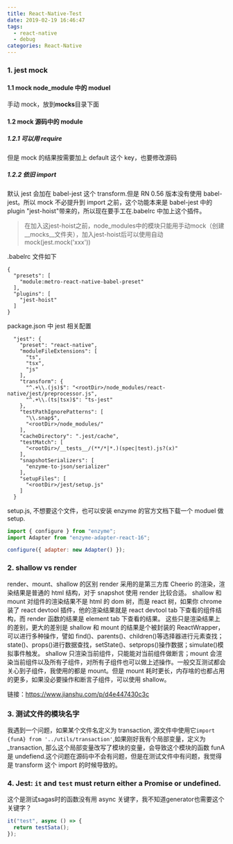 ```yaml
---
title: React-Native-Test
date: 2019-02-19 16:46:47
tags:
  - react-native
  - debug
categories: React-Native
---
```


### 1. jest mock

#### 1.1 mock node_module 中的 moduel

手动 mock，放到**mocks**目录下面

<!-- more -->

#### 1.2 mock 源码中的 module

##### 1.2.1 可以用 require

但是 mock 的结果按需要加上 default 这个 key，也要修改源码

##### 1.2.2 依旧 import

默认 jest 会加在 babel-jest 这个 transform.但是 RN 0.56 版本没有使用 babel-jest。所以 mock 不必提升到 import 之前，这个功能本来是 babel-jest 中的 plugin "jest-hoist"带来的，所以现在要手工在.babelrc 中加上这个插件。

> 在加入这jest-hoist之前，node_modules中的模块只能用手动mock（创建__mocks__文件夹），加入jest-hoist后可以使用自动mock(jest.mock('xxx'))

.babelrc 文件如下

```
{
  "presets": [
    "module:metro-react-native-babel-preset"
  ],
  "plugins": [
    "jest-hoist"
  ]
}
```

package.json 中 jest 相关配置

```
  "jest": {
    "preset": "react-native",
    "moduleFileExtensions": [
      "ts",
      "tsx",
      "js"
    ],
    "transform": {
      "^.+\\.(js)$": "<rootDir>/node_modules/react-native/jest/preprocessor.js",
      "^.+\\.(ts|tsx)$": "ts-jest"
    },
    "testPathIgnorePatterns": [
      "\\.snap$",
      "<rootDir>/node_modules/"
    ],
    "cacheDirectory": ".jest/cache",
    "testMatch": [
      "<rootDir>/__tests__/(**/*|*.)(spec|test).js?(x)"
    ],
    "snapshotSerializers": [
      "enzyme-to-json/serializer"
    ],
    "setupFiles": [
      "<rootDir>/jest/setup.js"
    ]
  }
```

setup.js, 不想要这个文件，也可以安装 enzyme 的官方文档下载一个 moduel 做 setup.

```js
import { configure } from "enzyme";
import Adapter from "enzyme-adapter-react-16";

configure({ adapter: new Adapter() });
```

### 2. shallow vs render

render、mount、shallow 的区别
render 采用的是第三方库 Cheerio 的渲染，渲染结果是普通的 html 结构，对于 snapshot 使用 render 比较合适。
shallow 和 mount 对组件的渲染结果不是 html 的 dom 树，而是 react 树，如果你 chrome 装了 react devtool 插件，他的渲染结果就是 react devtool tab 下查看的组件结构，而 render 函数的结果是 element tab 下查看的结果。
这些只是渲染结果上的差别，更大的差别是 shallow 和 mount 的结果是个被封装的 ReactWrapper，可以进行多种操作，譬如 find()、parents()、children()等选择器进行元素查找；state()、props()进行数据查找，setState()、setprops()操作数据；simulate()模拟事件触发。
shallow 只渲染当前组件，只能能对当前组件做断言；mount 会渲染当前组件以及所有子组件，对所有子组件也可以做上述操作。一般交互测试都会关心到子组件，我使用的都是 mount。但是 mount 耗时更长，内存啥的也都占用的更多，如果没必要操作和断言子组件，可以使用 shallow。

链接：https://www.jianshu.com/p/d4e447430c3c

### 3. 测试文件的模块名字

我遇到一个问题，如果某个文件名定义为 transaction, 源文件中使用它`import {funA} from '../utils/transaction'`,如果刚好我有个局部变量，定义为\_transaction, 那么这个局部变量改写了模块的变量，会导致这个模块的函数 funA 是 undefiend.这个问题在源码中不会有问题，但是在测试文件中有问题，我觉得是 transform 这个 import 的时候导致的。

### 4. Jest: `it` and `test` must return either a Promise or undefined.

这个是测试sagas时的函数没有用 async 关键字，我不知道generator也需要这个关键字？

```js
it("test", async () => {
  return testSata();
});
```
